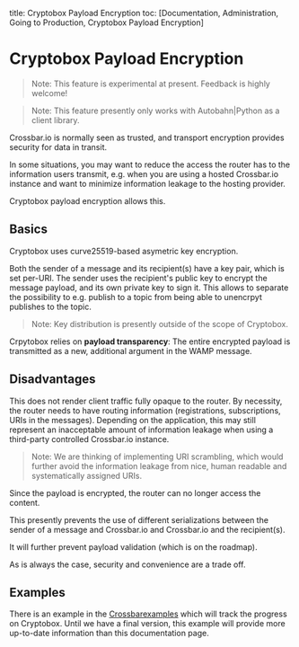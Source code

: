 title: Cryptobox Payload Encryption
toc: [Documentation, Administration, Going to Production, Cryptobox Payload Encryption]

# Cryptobox Payload Encryption

> Note: This feature is experimental at present. Feedback is highly welcome!

> Note: This feature presently only works with Autobahn|Python as a client library.

Crossbar.io is normally seen as trusted, and transport encryption provides security for data in transit.

In some situations, you may want to reduce the access the router has to the information users transmit, e.g. when you are using a hosted Crossbar.io instance and want to minimize information leakage to the hosting provider.

Cryptobox payload encryption allows this.

## Basics

Cryptobox uses curve25519-based asymetric key encryption.

Both the sender of a message and its recipient(s) have a key pair, which is set per-URI. The sender uses the recipient's public key to encrypt the message payload, and its own private key to sign it. This allows to separate the possibility to e.g. publish to a topic from being able to unencrpyt publishes to the topic.

> Note: Key distribution is presently outside of the scope of Cryptobox.

Crpytobox relies on **payload transparency**: The entire encrypted payload is transmitted as a new, additional argument in the WAMP message. 

## Disadvantages

This does not render client traffic fully opaque to the router. By necessity, the router needs to have routing information (registrations, subscriptions, URIs in the messages). Depending on the application, this may still represent an inacceptable amount of information leakage when using a third-party controlled Crossbar.io instance.

> Note: We are thinking of implementing URI scrambling, which would further avoid the information leakage from nice, human readable and systematically assigned URIs.

Since the payload is encrypted, the router can no longer access the content.

This presently prevents the use of different serializations between the sender of a message and Crossbar.io and Crossbar.io and the recipient(s).

It will further prevent payload validation (which is on the roadmap).

As is always the case, security and convenience are a trade off.

## Examples

There is an example in the [Crossbarexamples](https://github.com/crossbario/crossbarexamples/tree/master/encryption/cryptobox) which will track the progress on Cryptobox. Until we have a final version, this example will provide more up-to-date information than this documentation page.